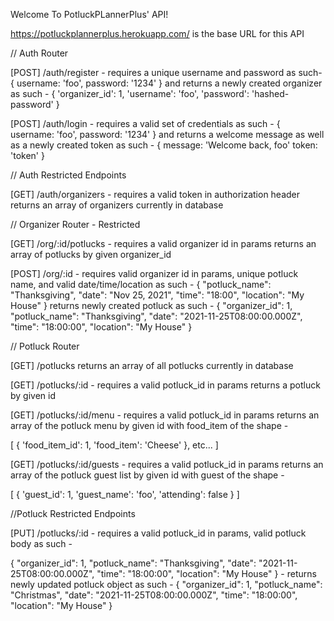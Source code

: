Welcome To PotluckPLannerPlus' API!

https://potluckplannerplus.herokuapp.com/ is the base URL for this API

// Auth Router

[POST] /auth/register - requires a unique username and password as such-
{
    username: 'foo',
    password: '1234'
} and returns a newly created organizer as such -
{
    'organizer_id': 1,
    'username': 'foo',
    'password': 'hashed-password'
}

[POST] /auth/login - requires a valid set of credentials as such -
{
    username: 'foo',
    password: '1234'
} and returns a welcome message as well as a newly created token as such -
{
    message: 'Welcome back, foo'
    token: 'token'
}

// Auth Restricted Endpoints

[GET] /auth/organizers - requires a valid token in authorization header
returns an array of organizers currently in database

// Organizer Router - Restricted

[GET] /org/:id/potlucks - requires a valid organizer id in params
returns an array of potlucks by given organizer_id

[POST] /org/:id - requires valid organizer id in params, unique potluck name, and valid date/time/location as such -
{
    "potluck_name": "Thanksgiving",
    "date": "Nov 25, 2021",
    "time": "18:00",
    "location": "My House"
} returns newly created potluck as such -
{
    "organizer_id": 1,
    "potluck_name": "Thanksgiving",
    "date": "2021-11-25T08:00:00.000Z",
    "time": "18:00:00",
    "location": "My House"
}

// Potluck Router

[GET] /potlucks
returns an array of all potlucks currently in database

[GET] /potlucks/:id - requires a valid potluck_id in params
returns a potluck by given id

[GET] /potlucks/:id/menu - requires a valid potluck_id in params
returns an array of the potluck menu by given id with food_item of the shape -

[
    {
        'food_item_id': 1,
        'food_item': 'Cheese'
    },
    etc...
]

[GET] /potlucks/:id/guests - requires a valid potluck_id in params
returns an array of the potluck guest list by given id with guest of the shape -

[
    {
        'guest_id': 1,
        'guest_name': 'foo',
        'attending': false
    }
]

//Potluck Restricted Endpoints

[PUT] /potlucks/:id - requires a valid potluck_id in params, valid potluck body as such -

{
    "organizer_id": 1,
    "potluck_name": "Thanksgiving",
    "date": "2021-11-25T08:00:00.000Z",
    "time": "18:00:00",
    "location": "My House"
} - returns newly updated potluck object as such -
{
    "organizer_id": 1,
    "potluck_name": "Christmas",
    "date": "2021-11-25T08:00:00.000Z",
    "time": "18:00:00",
    "location": "My House"
}
